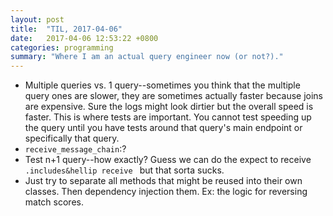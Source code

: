 ```yaml
---
layout: post
title:  "TIL, 2017-04-06"
date:   2017-04-06 12:53:22 +0800
categories: programming
summary: "Where I am an actual query engineer now (or not?)."
---
```


- Multiple queries vs. 1 query--sometimes you think that the multiple query ones are slower, they are sometimes actually faster because joins are expensive. Sure the logs might look dirtier but the overall speed is faster. This is where tests are important. You cannot test speeding up the query until you have tests around that query's main endpoint or specifically that query.
- `receive_message_chain`:?
- Test n+1 query--how exactly? Guess we can do the expect to receive `.includes&hellip receive ` but that sorta sucks.
- Just try to separate all methods that might be reused into their own classes. Then dependency injection them. Ex: the logic for reversing match scores.
